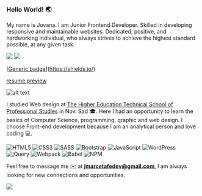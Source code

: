 ### Hello World! 🌏

My name is Jovana. I am Junior Frontend Developer. Skilled in developing responsive and maintainable websites. Dedicated, positive, and hardworking individual, who always strives to achieve the highest standard possible, at any given task.

[<img src="https://img.shields.io/badge/linkedin-%230077B5.svg?&style=for-the-badge&logo=linkedin&logoColor=white" />](https://www.linkedin.com/in/jovanamarceta)
[<img src="https://img.shields.io/badge/portfolio-%230077B5.svg?&style=for-the-badge&color=red" />](https://jovana-marceta.github.io/app/index.html)

[[Generic badge](https://raw.githubusercontent.com/jovana-marceta/resume/master/JovanaMar%C4%8DetaResume.pdf)](https://shields.io/)


[resume preview](https://raw.githubusercontent.com/jovana-marceta/resume/master/JovanaMar%C4%8DetaResume.pdf)

![alt text](https://i.giphy.com/media/L1R1tvI9svkIWwpVYr/giphy.webp)

I studied Web design at [The Higher Education Technical School of Professional Studies](http://vtsns.edu.rs/about-the-school/) in Novi Sad 🎓. Here I had an opportunity to learn the basics of Computer Science, programming, graphic and web design. I choose Front-end development because I am an analytical person and love coding 💻.


![HTML5](https://img.shields.io/badge/html5-%23E34F26.svg?style=for-the-badge&logo=html5&logoColor=white)
![CSS3](https://img.shields.io/badge/css3-%231572B6.svg?style=for-the-badge&logo=css3&logoColor=white)
![SASS](https://img.shields.io/badge/SASS-hotpink.svg?style=for-the-badge&logo=SASS&logoColor=white)
![Bootstrap](https://img.shields.io/badge/bootstrap-%23563D7C.svg?style=for-the-badge&logo=bootstrap&logoColor=white)
![JavaScript](https://img.shields.io/badge/javascript-%23323330.svg?style=for-the-badge&logo=javascript&logoColor=%23F7DF1E)
![WordPress](https://img.shields.io/badge/WordPress-%23117AC9.svg?style=for-the-badge&logo=WordPress&logoColor=white)
![jQuery](https://img.shields.io/badge/jquery-%230769AD.svg?style=for-the-badge&logo=jquery&logoColor=white)
![Webpack](https://img.shields.io/badge/webpack-%238DD6F9.svg?style=for-the-badge&logo=webpack&logoColor=black)
![Babel](https://img.shields.io/badge/Babel-F9DC3e?style=for-the-badge&logo=babel&logoColor=black)
![NPM](https://img.shields.io/badge/NPM-%23000000.svg?style=for-the-badge&logo=npm&logoColor=white)


Feel free to message me ✉️ at <strong>jmarcetafedev@gmail.com</strong>, I am always looking for new connections and opportunities.

![](https://komarev.com/ghpvc/?username=jovana-marceta&color=brightgreen)
